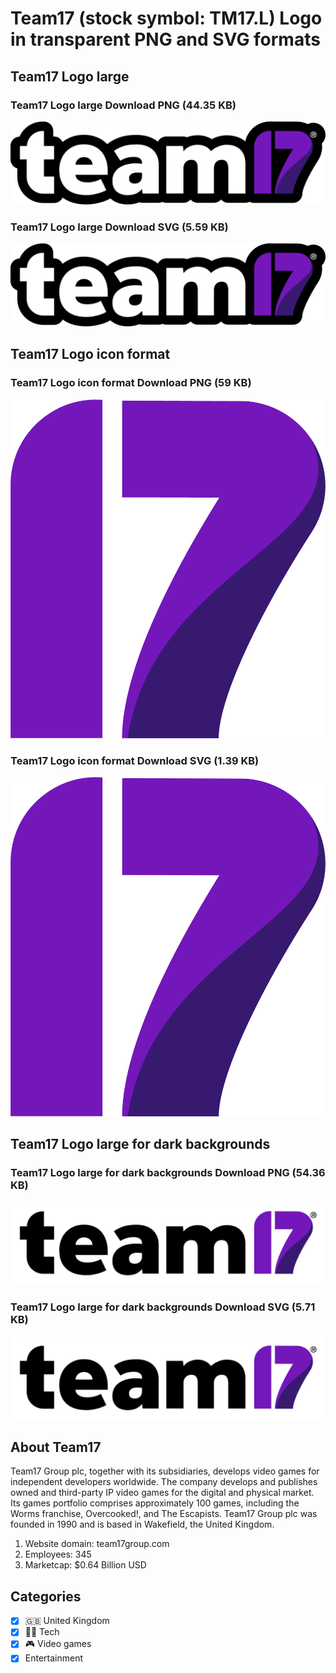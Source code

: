 # Team17 (stock symbol: TM17.L) Logo in transparent PNG and SVG formats

## Team17 Logo large

### Team17 Logo large Download PNG (44.35 KB)

![Team17 Logo large Download PNG (44.35 KB)](/img/orig/TM17.L_BIG-14646a8c.png)

### Team17 Logo large Download SVG (5.59 KB)

![Team17 Logo large Download SVG (5.59 KB)](/img/orig/TM17.L_BIG-9bec1191.svg)

## Team17 Logo icon format

### Team17 Logo icon format Download PNG (59 KB)

![Team17 Logo icon format Download PNG (59 KB)](/img/orig/TM17.L-05b5d781.png)

### Team17 Logo icon format Download SVG (1.39 KB)

![Team17 Logo icon format Download SVG (1.39 KB)](/img/orig/TM17.L-ab061aac.svg)

## Team17 Logo large for dark backgrounds

### Team17 Logo large for dark backgrounds Download PNG (54.36 KB)

![Team17 Logo large for dark backgrounds Download PNG (54.36 KB)](/img/orig/TM17.L_BIG.D-500aa80f.png)

### Team17 Logo large for dark backgrounds Download SVG (5.71 KB)

![Team17 Logo large for dark backgrounds Download SVG (5.71 KB)](/img/orig/TM17.L_BIG.D-361ccc6c.svg)

## About Team17

Team17 Group plc, together with its subsidiaries, develops video games for independent developers worldwide. The company develops and publishes owned and third-party IP video games for the digital and physical market. Its games portfolio comprises approximately 100 games, including the Worms franchise, Overcooked!, and The Escapists. Team17 Group plc was founded in 1990 and is based in Wakefield, the United Kingdom.

1. Website domain: team17group.com
2. Employees: 345
3. Marketcap: $0.64 Billion USD


## Categories
- [x] 🇬🇧 United Kingdom
- [x] 👩‍💻 Tech
- [x] 🎮 Video games
- [x] Entertainment
